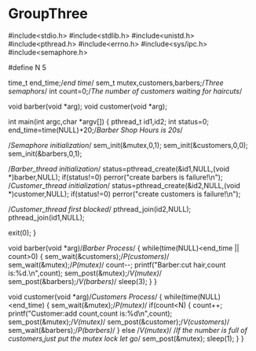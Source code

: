 GroupThree
==========
#include<stdio.h>
#include<stdlib.h>
#include<unistd.h>
#include<pthread.h>
#include<errno.h>
#include<sys/ipc.h>
#include<semaphore.h>
 
#define N 5
 
time_t end_time;/*end time*/
sem_t mutex,customers,barbers;/*Three semaphors*/
int count=0;/*The number of customers waiting for haircuts*/
 
void barber(void *arg);
void customer(void *arg);
 
int main(int argc,char *argv[])
{
pthread_t id1,id2;
int status=0;
end_time=time(NULL)+20;/*Barber Shop Hours is 20s*/
 
/*Semaphore initialization*/
sem_init(&mutex,0,1);
sem_init(&customers,0,0);
sem_init(&barbers,0,1);
 
/*Barber_thread initialization*/
status=pthread_create(&id1,NULL,(void *)barber,NULL);
if(status!=0)
perror("create barbers is failure!\n");
/*Customer_thread initialization*/
status=pthread_create(&id2,NULL,(void *)customer,NULL);
if(status!=0)
perror("create customers is failure!\n");
 
/*Customer_thread first blocked*/
pthread_join(id2,NULL);
pthread_join(id1,NULL);
 
exit(0);
}
 
void barber(void *arg)/*Barber Process*/
{
while(time(NULL)<end_time || count>0)
{
sem_wait(&customers);/*P(customers)*/
sem_wait(&mutex);/*P(mutex)*/
count--;
printf("Barber:cut hair,count is:%d.\n",count);
sem_post(&mutex);/*V(mutex)*/
sem_post(&barbers);/*V(barbers)*/
sleep(3);
}
}
 
void customer(void *arg)/*Customers Process*/
{
while(time(NULL)<end_time)
{
sem_wait(&mutex);/*P(mutex)*/
if(count<N)
{
count++;
printf("Customer:add count,count is:%d\n",count);
sem_post(&mutex);/*V(mutex)*/
sem_post(&customer);/*V(customers)*/
sem_wait(&barbers);/*P(barbers)*/
}
else
/*V(mutex)*/
/*If the number is full of customers,just put the mutex lock let go*/
sem_post(&mutex);
sleep(1);
}
}
